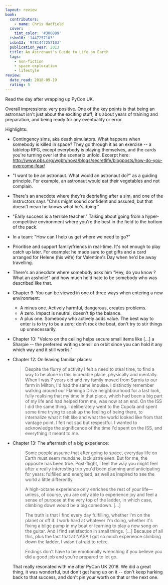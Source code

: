 ```yaml
---
layout: review
book:
  contributors:
    - name: Chris Hadfield
  cover:
    tint_color: '#306089'
  isbn10: '1447257103'
  isbn13: '9781447257103'
  publication_year: 2013
  title: An Astronaut's Guide to Life on Earth
  tags:
    - non-fiction
    - space-exploration
    - lifestyle
review:
  date_read: 2018-09-19
  rating: 5
---
```


Read the day after wrapping up PyCon UK.

Overall impressions: very positive.  One of the key points is that being an astronaut isn't just about the exciting stuff; it's about years of training and preparation, and being ready for any eventuality or error.

Highlights:

* Contingency sims, aka death simulators.  What happens when somebody is killed in space?  They go through it as an exercise -- a tabletop RPG, except everybody is playing themselves, and the cards you're turning over let the scenario unfold.  Excerpt here: <http://www.pbs.org/wgbh/nova/blogs/secretlife/blogposts/how-do-you-overcome-fear/>

* "I want to be an astronaut.  What would an astronaut do?"  as a guiding principle.  For example, an astronaut would eat their vegetables and not complain.

* There's an anecdote where they're debriefing after a sim, and one of the instructors says "Chris might sound confident and assured, but that doesn't mean he knows what he's doing."

* "Early success is a terrible teacher."  Talking about going from a hyper-competitive environment where you're the best in the field to the bottom of the pack.

* In a team: "How can I help us get where we need to go?"

* Prioritise and support family/friends in real-time.  It's not enough to play catch up later.  For example: he made sure to get gifts and a card arranged for Helene (his wife) for Valentine's Day when he'd be away travelling.

* There's an anecdote where somebody asks him "Hey, do you know <name>? What an asshole!" and how much he'd hate to be somebody who was described like that.

* Chapter 9: You can be viewed in one of three ways when entering a new environment:
    - A minus one.  Actively harmful, dangerous, creates problems.
    - A zero.  Impact is neutral, doesn't tip the balance.
    - A plus one.  Somebody who actively adds value.
  The best way to enter is to try to be a zero; don't rock the boat, don't try to stir things up unnecessarily.

* Chapter 10: "Velcro on the ceiling helps secure small items like […] a Sharpie -- the preferred writing utensil on orbit since you can hold it any which way and it still works."

*   Chapter 12: On leaving familiar places:

    > Despite the flurry of activity I felt a need to steal time, to find a way to be alone in this incredible place, physically and mentally.  When I was 7 years old and my family moved from Sarnia to our farm in Milton, I'd had the same impulse.  I distinctly remember walking around our Flamingo Drive neighbourhood for a last look, fully realising that my time in that place, which had been a big part of my life and had helped form me, was now at an end.  On the ISS I did the same thing.  I deliberately went to the Cupola and spent some time trying to soak up the feeling of being there, to internalize what it felt like and what the world looked like from that vantage point.  I felt not sad but respectful.  I wanted to acknowledge the significance of the time I'd spent on the ISS, and everything it meant to me.

*   Chapter 13: The aftermath of a big experience:

    > Some people assume that after going to space, everyday life on Earth must seem mundane, lacklustre even.  But for me, the opposite has been true.  Post-flight, I feel the way you might feel after a really interesting trip you'd been planning and anticipating for years: fulfilled and energised, as well as inspired to see the world a little differently.
    >
    > A high-octane experience only enriches the rest of your life—unless, of course, you are only able to experience joy and feel a sense of purpose at the very top of the ladder, in which case, climbing down would be a big comedown. […]
    >
    > The truth is that I find every day fulfilling, whether I'm on the planet or off it.  I work hard at whatever I'm doing, whether it's fixing a bilge pump in my boat or learning to play a new song on the guitar.  And I find satisfaction in small things. […] Because of all this, plus the fact that at NASA I got so much experience climbing down the ladder, I wasn't afraid to retire.
    >
    > Endings don't have to be emotionally wrenching if you believe you did a good job and you're prepared to let go.

    That really resonated with me after PyCon UK 2018.  We did a great thing, it was wonderful, but don't get hung up on it -- don't keep harking back to that success, and don't pin your worth on that or the next one.

